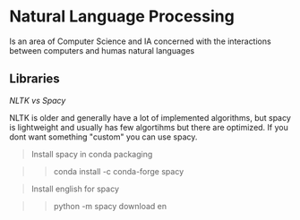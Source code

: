 # Natural Language Processing

Is an area of Computer Science and IA concerned with the interactions between computers and humas 
natural languages

## Libraries

*NLTK vs Spacy*

NLTK is older and generally have a lot of implemented algorithms, but spacy is lightweight and usually 
has few algortihms but there are optimized. If you dont want something "custom" you can use spacy.

> Install spacy in conda packaging

>> conda install -c conda-forge spacy

> Install english for spacy

>> python -m spacy download en
